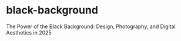 # black-background
The Power of the Black Background: Design, Photography, and Digital Aesthetics in 2025
